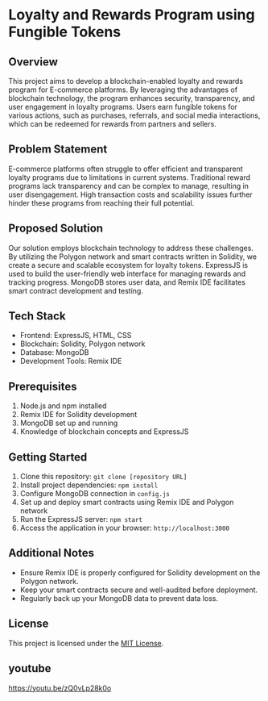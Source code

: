 # Loyalty and Rewards Program using Fungible Tokens

## Overview
This project aims to develop a blockchain-enabled loyalty and rewards program for E-commerce platforms. By leveraging the advantages of blockchain technology, the program enhances security, transparency, and user engagement in loyalty programs. Users earn fungible tokens for various actions, such as purchases, referrals, and social media interactions, which can be redeemed for rewards from partners and sellers.

## Problem Statement
E-commerce platforms often struggle to offer efficient and transparent loyalty programs due to limitations in current systems. Traditional reward programs lack transparency and can be complex to manage, resulting in user disengagement. High transaction costs and scalability issues further hinder these programs from reaching their full potential.

## Proposed Solution
Our solution employs blockchain technology to address these challenges. By utilizing the Polygon network and smart contracts written in Solidity, we create a secure and scalable ecosystem for loyalty tokens. ExpressJS is used to build the user-friendly web interface for managing rewards and tracking progress. MongoDB stores user data, and Remix IDE facilitates smart contract development and testing.

## Tech Stack
- Frontend: ExpressJS, HTML, CSS
- Blockchain: Solidity, Polygon network
- Database: MongoDB
- Development Tools: Remix IDE

## Prerequisites
1. Node.js and npm installed
2. Remix IDE for Solidity development
3. MongoDB set up and running
4. Knowledge of blockchain concepts and ExpressJS

## Getting Started
1. Clone this repository: `git clone [repository URL]`
2. Install project dependencies: `npm install`
3. Configure MongoDB connection in `config.js`
4. Set up and deploy smart contracts using Remix IDE and Polygon network
5. Run the ExpressJS server: `npm start`
6. Access the application in your browser: `http://localhost:3000`

## Additional Notes
- Ensure Remix IDE is properly configured for Solidity development on the Polygon network.
- Keep your smart contracts secure and well-audited before deployment.
- Regularly back up your MongoDB data to prevent data loss.

## License
This project is licensed under the [MIT License](LICENSE).

## youtube 

https://youtu.be/zQ0vLp28k0o